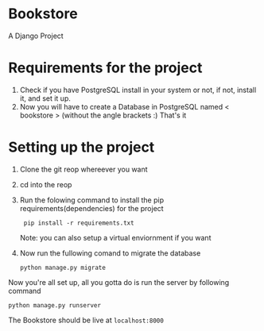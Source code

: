 # Bookstore
A Django Project

# Requirements for the project
1. Check if you have PostgreSQL install in your system or not, if not, install it, and set it up.
2. Now you will have to create a Database in PostgreSQL named < bookstore > (without the angle brackets :)
That's it

# Setting up the project
1. Clone the git reop whereever you want
 
2. cd into the reop
   
3. Run the folowing command to install the pip requirements(dependencies) for the project 

    ```
     pip install -r requirements.txt
   ``` 
   Note: you can also setup a virtual enviornment if you want
   
5. Now run the fullowing comand to migrate the database 
 
   ```
   python manage.py migrate
   ```
   
Now you're all set up, all you gotta do is run the server by following command 

  ```
  python manage.py runserver
  ```

The Bookstore should be live at ```localhost:8000```      
